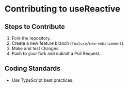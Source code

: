 # Contributing to useReactive

## Steps to Contribute
1. Fork the repository.
2. Create a new feature branch (`feature/new-enhancement`).
3. Make and test changes.
4. Push to your fork and submit a Pull Request.

## Coding Standards
- Use TypeScript best practices.

